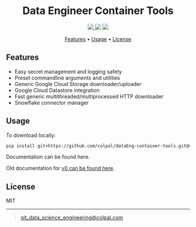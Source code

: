 <!-- <p align="center">
  <img src="https://raw.githubusercontent.com/colpal/dataeng-container-tools/refs/heads/" alt="Data Engineering Container Tools" width="400"/>
</p> -->

<h1 align="center">Data Engineer Container Tools</h1>

<p align="center">
  <a href="https://www.python.org/downloads/">
    <img src="https://img.shields.io/badge/python-3.9+-blue">
  </a>
  <a href="https://github.com/colpal/dataeng-container-tools/actions/workflows/ci.yaml"><img src="https://github.com/colpal/dataeng-container-tools/workflows/CI/badge.svg"></a>
  <a href="https://github.com/colpal/dataeng-container-tools/tree/main">
    <img src="https://img.shields.io/github/stars/colpal/dataeng-container-tools">
  </a>
</p>

<p align="center">
  <a href="#features">Features</a> •
  <a href="#usage">Usage</a> •
  <a href="#license">License</a>
</p>

## Features

* Easy secret management and logging safety
* Preset commandline arguments and utilities
* Generic Google Cloud Storage downloader/uploader
* Google Cloud Datastore integration
* Fast generic multithreaded/multiprocessed HTTP downloader
* Snowflake connector manager

## Usage

To download locally:

```bash
pip install git+https://github.com/colpal/dataEng-container-tools.git@v1
```

Documentation can be found here.

Old documentation for [v0 can be found here](https://github.com/colpal/dataeng-container-tools/tree/v0.6.4?tab=readme-ov-file#data-engineering-container-tools).

## License

MIT

---

> [git_data_science_engineering@colpal.com](mailto:git_data_science_engineering@colpal.com)
